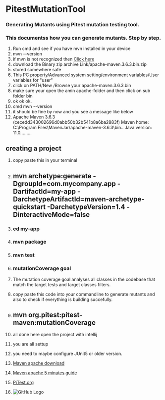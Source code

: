 # PitestMutationTool

### Generating Mutants using Pitest mutation testing tool.
### This documentss how you can generate mutants. Step by step.
1. Run cmd and see if you have mvn installed in your device
2. mvn --version
1. if mvn is not recognized then [Click here ](https://maven.apache.org/download.cgi)
1. download the Binary zip archive Link/apache-maven.3.6.3.bin.zip
2. stored somewhere safe
3. This PC property/Advanced system setting/environment variables/User variables for "user"
7. click on PATH/New /Browse your apache-maven.3.6.3.bin
1. make sure your open the amin apache-folder and then click on sub folder bin
10. ok ok ok.
11. cmd mvn --version 
12. it should be fine by now and you see a message like below
13. Apache Maven 3.6.3 (cecedd343002696d0abb50b32b541b8a6ba2883f)
Maven home: C:\Program Files\MavenJar\apache-maven-3.6.3\bin\..
Java version: 11.0.........

## creating a project
1. copy paste this in your terminal
1. ## mvn archetype:generate -DgroupId=com.mycompany.app -DartifactId=my-app -DarchetypeArtifactId=maven-archetype-quickstart -DarchetypeVersion=1.4 -DinteractiveMode=false
2. ### cd my-app
3. ### mvn package
4. ### mvn test
5. ### mutationCoverage goal
  1. The mutation coverage goal analyses all classes in the codebase that match the target tests and target classes filters.
6. copy paste this code into your commandline to generate mutants and also to check if everything is building succefully.
7. ## mvn org.pitest:pitest-maven:mutationCoverage
8. all done here open the project with intellij
9. you are all settup 
10. you need to maybe configure JUnit5 or older version.

11. [Maven apache download](https://maven.apache.org/download.cgi​)
12. [Maven apache 5 minutes guide](https://maven.apache.org/guides/getti...​)
13. [PiTest.org](https://pitest.org/quickstart/maven/)
14. ![GitHub Logo](/MuationCoverateGoalResults/logo.png)
